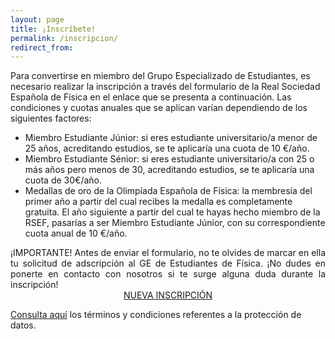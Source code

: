 ```yaml
---
layout: page
title: ¡Inscríbete!
permalink: /inscripcion/
redirect_from:
---
```


Para convertirse en miembro del Grupo Especializado de Estudiantes, es necesario realizar la inscripción a través del formulario de la Real Sociedad Española de Física en el enlace que se presenta a continuación. Las condiciones y cuotas anuales que se aplican varían dependiendo de los siguientes factores:
<ul class="collection">
  <li class="collection-item">
    <bold>Miembro Estudiante Júnior</bold>: si eres estudiante universitario/a menor de 25 años, acreditando estudios, se te aplicaría una cuota de <bold>10 €/año</bold>.
  </li>
  <li class="collection-item">
    <bold>Miembro Estudiante Sénior</bold>: si eres estudiante universitario/a con 25 o más años pero menos de 30, acreditando estudios, se te aplicaría una cuota de 30€/año.
  </li>
  <li class="collection-item">
    <bold>Medallas de oro de la Olimpíada Española de Física</bold>: la membresía del primer año a partir del cual recibes la medalla es completamente <bold>gratuita</bold>. El año siguiente a partir del cual te hayas hecho miembro de la RSEF, pasarías a ser Miembro Estudiante Júnior, con su correspondiente cuota anual de 10 €/año.
  </li>
</ul>
<div class="row">
  <div style="text-align:justify;">
    <bold>¡IMPORTANTE!</bold> Antes de enviar el formulario, no te olvides de marcar en ella tu solicitud de adscripción al <bold>GE de Estudiantes de Física</bold>. ¡No dudes en ponerte en contacto con nosotros si te surge alguna duda durante la inscripción!
  </div>
</div>

<div class="row">
	<div style="text-align:center;">
		<a class="waves-effect waves-light btn-large" href="https://rsef.es/area-de-miembros/formulario-de-inscripcion-en-la-rsef">NUEVA INSCRIPCIÓN</a>
  </div>
</div>

<a href="https://rsef.es/aviso-legal-y-politica-de-privacidad">Consulta aquí</a> los términos y condiciones referentes a la protección de datos.


<!--Para convertirse en miembro de AEEF es necesario:
<ul class="collection">
  <li class="collection-item">Tener entre 14 años cumplidos y 30 sin cumplir.</li>
  <li class="collection-item">Rellenar el formulario de inscripción abajo indicado.</li>
  <li class="collection-item">Ingresar la cuota de membresía via transferencia bancaria.</li>
</ul>

<div class="row">
	<div style="text-align:center;">
		<a class="waves-effect waves-light btn-large" href="https://goo.gl/forms/mMFrfYco6DzMigzp1">NUEVA INSCRIPCIÓN</a>
		<a class="waves-effect waves-light btn-large" href="">RENOVAR INSCRIPCIÓN</a>
        </div>
</div>
<div class="row">
  <div class="col s12 m6">
    <div class="card blue-grey darken-1">
      <div class="card-content white-text">
        <span class="card-title">Transferencia Bancaria</span>
	<p class="light">Dispones de 15 días naturales para realizar la transferencia. Si superas este período, tu solicitud será                  denegada y tendrás que volver a realizar la inscripción.</p>
	<p>Beneficiario: Asociación Juvenil Española de Estudiantes de Física AEEF<br>
	  IBAN: Actualmente no se admiten nuevos miembros.<br>
	  BIC: <br>
	  Concepto: Inscripción 2017/2018 - NOMBRE APELLIDOS</p>
      </div>
    </div>
  </div>
  <div class="col s12 m6">
    <div class="card blue-grey darken-1">
      <div class="card-content white-text">
        <span class="card-title">Pago x otros medios</span>
	<p class="light">Actualmente estamos trabajando para poder ofrecerte más posibilidades de pago.</p>
	<p><br><br><br><br></p>
      </div>
    </div>
  </div>
</div>

<ul class="collection">
  <li class="collection-item">
      IMPORTANTE! Debes enviarnos un comprobante de la transferencia a aeef.miembros@gmail.com indicando tu nombre y apellidos. Así, todo será más rápido y podrás disfrutar de ser miembro mucho antes!
  </li>
</ul>


<ul class="collection">
  <li class="collection-item">
      IMPORTANTE! Si te es imposible realizar una transferencia bancaria y optas por un ingreso directo en un cajero, no olvides indicar en el concepto 'Inscripción 2017/2018 - NOMBRE APELLIDOS'. En caso contrario, y si no recibimos tu comprobante, no prodremos reconocer el ingreso como tuyo y no podrás incorporarte como miembro.
  </li>
</ul>

<ul class="collection">
  <li class="collection-item">
      El ejercicio económico de AEEF es anual, comenzando con el mes de septiembre y cerrándose el 31 de agosto del año siguiente. La inscripción como miembro es válida para el ejercicio económico en curso. Para aquellos inscritos después del 1 de julio, la inscripción también es válida para el próximo ejercicio.
  </li>
</ul>

<ul class="collection">
  <li class="collection-item">
      RECUERDA: Si te incorporaste a la Asociación durante 2017 y quieres seguir siendo miembro a partir del 1 de enero de 2018 y durante el ejercicio 2017/2018, deberás pagar la correspondiente cuota de membresía. La gratuidad de la que se puede disfrutar hasta esa fecha está dirigida a animarte a que nos conozcas, participes y te involucres en nuestras actividades.
  </li>
</ul>

Las cuotas de membresía para este ejercicio son:
<ul class="collection">
  <li class="collection-item">5€ para estudiantes de grado o máster.<br></li>
  <li class="collection-item">10€ para estudiantes de doctorado.<br></li>
   <li class="collection-item">10€ para socios colaboradores.*<br>

    <p>*Se considera socio colaborador a toda persona deseosa de fomentar y patrocinar las actividades desarrolladas por la AEEF, que 		cumpla con el criterio de edad arriba mencionado, pero que no curse estudios de física o afines. - Art. 9 estatutos.</p></li>
</ul>

<a href="https://drive.google.com/open?id=11bhKmJhvme4koQoYlpH4b6HVwOtBqG5A">Consulta aquí</a> los términos y condiciones referentes a la protección de datos.-->
